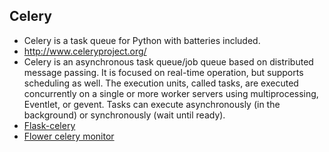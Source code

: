 ## Celery
* Celery is a task queue for Python with batteries included.
* http://www.celeryproject.org/
* Celery is an asynchronous task queue/job queue based on distributed message passing.	It is focused on real-time operation, but supports scheduling as well. The execution units, called tasks, are executed concurrently on a single or more worker servers using multiprocessing, Eventlet,	or gevent. Tasks can execute asynchronously (in the background) or synchronously (wait until ready).
* [Flask-celery](http://flask.pocoo.org/docs/1.0/patterns/celery/)
* [Flower celery monitor](https://github.com/mher/flower)